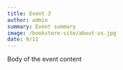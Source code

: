 ```yaml
---
title: Event 3
author: admin
summary: Event summary
image: /bookstore-site/about-us.jpg
date: 9/11
---
```

Body of the event content